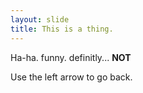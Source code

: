 ```yaml
---
layout: slide
title: This is a thing.
---
```

Ha-ha. funny. definitly... __NOT__

Use the left arrow to go back.
